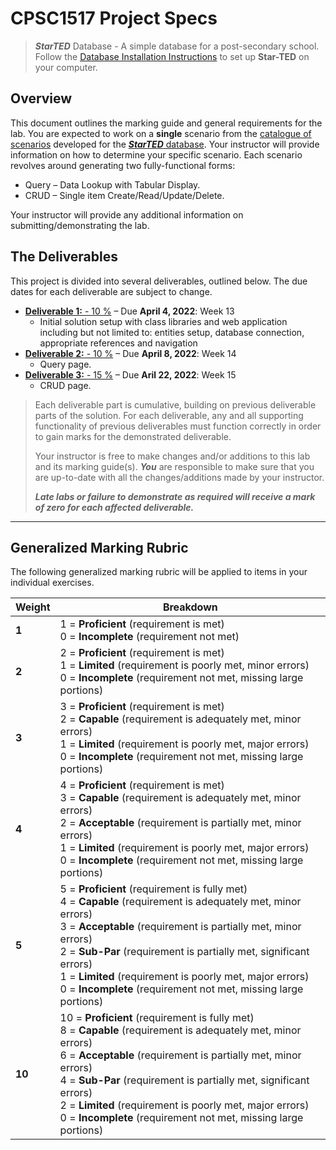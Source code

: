 # CPSC1517 Project Specs

> ***StarTED*** Database - A simple database for a post-secondary school. Follow the [Database Installation Instructions](./Database/ReadMe.md) to set up **Star-TED** on your computer.

## Overview

This document outlines the marking guide and general requirements for the lab. You are expected to work on a **single** scenario from the [catalogue of scenarios](./Scenarios/ReadMe.md) developed for the [***StarTED*** database](./Database/ReadMe.md). Your instructor will provide information on how to determine your specific scenario. Each scenario revolves around generating two fully-functional forms:

* Query – Data Lookup with Tabular Display.
* CRUD – Single item Create/Read/Update/Delete.

Your instructor will provide any additional information on submitting/demonstrating the lab.

## The Deliverables

This project is divided into several deliverables, outlined below.  The due dates for each deliverable are subject to change.

<!--
* [**Deliverable 2:** - 5 %](./Deliverable-2.md) – Due **Apr 7, 2021**: Middle of week 13
  * Initial solution setup with class libraries and web application including but not limited to: entities setup, database connection, appropriate references and navigation
* [**Deliverable 3:** - 5 %](./Deliverable-3.md) – Due **Apr 16, 2021**: End of week 14 
  * Query page.
* [**Deliverable 4:** - 20 %](./Deliverable-4.md) – Due **Apr 21, 2021**: Middle of week 15
  * CRUD page.
-->


* [**Deliverable 1:** - 10 %](./Deliverable-2.md) – Due **April 4, 2022**: Week 13
  * Initial solution setup with class libraries and web application including but not limited to: entities setup, database connection, appropriate references and navigation
* [**Deliverable 2:** - 10 %](./Deliverable-3.md) – Due **April 8, 2022**: Week 14
  * Query page.
* [**Deliverable 3:** - 15 %](./Deliverable-4.md) – Due **Aril 22, 2022**: Week 15
  * CRUD page.

> Each deliverable part is cumulative, building on previous deliverable parts of the solution. For each deliverable, any and all supporting functionality of previous deliverables must function correctly in order to gain marks for the demonstrated deliverable.
>
> Your instructor is free to make changes and/or additions to this lab and its marking guide(s). ***You*** are responsible to make sure that you are up-to-date with all the changes/additions made by your instructor.
>
> ***Late labs or failure to demonstrate as required will receive a mark of zero for each affected deliverable.***

----

## Generalized Marking Rubric

The following generalized marking rubric will be applied to items in your individual exercises.

| Weight | Breakdown |
| ---- | --------- |
| **1** | 1 = **Proficient** (requirement is met)<br />0 = **Incomplete** (requirement not met) |
| **2** | 2 = **Proficient** (requirement is met)<br />1 = **Limited** (requirement is poorly met, minor errors)<br />0 = **Incomplete** (requirement not met, missing large portions) |
| **3** | 3 = **Proficient** (requirement is met)<br />2 = **Capable** (requirement is adequately met, minor errors)<br />1 = **Limited** (requirement is poorly met, major errors)<br />0 = **Incomplete** (requirement not met, missing large portions) |
| **4** | 4 = **Proficient** (requirement is met)<br />3 = **Capable** (requirement is adequately met, minor errors)<br />2 = **Acceptable** (requirement is partially met, minor errors)<br />1 = **Limited** (requirement is poorly met, major errors)<br />0 = **Incomplete** (requirement not met, missing large portions) |
| **5** | 5 = **Proficient** (requirement is fully met)<br />4 = **Capable** (requirement is adequately met, minor errors)<br />3 = **Acceptable** (requirement is partially met, minor errors)<br />2 = **Sub-Par** (requirement is partially met, significant errors)<br />1 = **Limited** (requirement is poorly met, major errors)<br />0 = **Incomplete** (requirement not met, missing large portions) |
| **10** | 10 = **Proficient** (requirement is fully met)<br />8 = **Capable** (requirement is adequately met, minor errors)<br />6 = **Acceptable** (requirement is partially met, minor errors)<br />4 = **Sub-Par** (requirement is partially met, significant errors)<br />2 = **Limited** (requirement is poorly met, major errors)<br />0 = **Incomplete** (requirement not met, missing large portions) |
